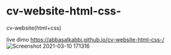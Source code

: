 # cv-website-html-css-
cv-website(html+css)

live dimo https://abbasalkabbi.github.io/cv-website-html-css-/
![Screenshot 2021-03-10 171316](https://user-images.githubusercontent.com/75854041/110642413-0d33be00-81c4-11eb-8737-aa5b6e1a2f71.png)


